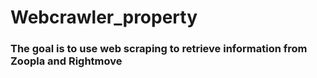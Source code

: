 # Webcrawler_property

### The goal is to use web scraping to retrieve information from Zoopla and Rightmove
